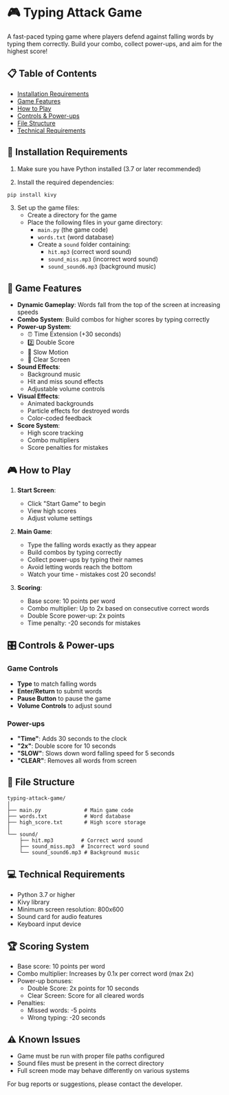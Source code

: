 # 🎮 Typing Attack Game

A fast-paced typing game where players defend against falling words by typing them correctly. Build your combo, collect power-ups, and aim for the highest score!

## 📋 Table of Contents
- [Installation Requirements](#-installation-requirements)
- [Game Features](#-game-features)
- [How to Play](#-how-to-play)
- [Controls & Power-ups](#-controls--power-ups)
- [File Structure](#-file-structure)
- [Technical Requirements](#-technical-requirements)

## 🚀 Installation Requirements

1. Make sure you have Python installed (3.7 or later recommended)

2. Install the required dependencies:
```bash
pip install kivy
```

3. Set up the game files:
   - Create a directory for the game
   - Place the following files in your game directory:
     - `main.py` (the game code)
     - `words.txt` (word database)
     - Create a `sound` folder containing:
       - `hit.mp3` (correct word sound)
       - `sound_miss.mp3` (incorrect word sound)
       - `sound_sound6.mp3` (background music)

## 🎯 Game Features

- **Dynamic Gameplay**: Words fall from the top of the screen at increasing speeds
- **Combo System**: Build combos for higher scores by typing correctly
- **Power-up System**:
  - ⏰ Time Extension (+30 seconds)
  - 2️⃣ Double Score
  - 🐌 Slow Motion
  - 💫 Clear Screen
- **Sound Effects**: 
  - Background music
  - Hit and miss sound effects
  - Adjustable volume controls
- **Visual Effects**:
  - Animated backgrounds
  - Particle effects for destroyed words
  - Color-coded feedback
- **Score System**:
  - High score tracking
  - Combo multipliers
  - Score penalties for mistakes

## 🎮 How to Play

1. **Start Screen**:
   - Click "Start Game" to begin
   - View high scores
   - Adjust volume settings

2. **Main Game**:
   - Type the falling words exactly as they appear
   - Build combos by typing correctly
   - Collect power-ups by typing their names
   - Avoid letting words reach the bottom
   - Watch your time - mistakes cost 20 seconds!

3. **Scoring**:
   - Base score: 10 points per word
   - Combo multiplier: Up to 2x based on consecutive correct words
   - Double Score power-up: 2x points
   - Time penalty: -20 seconds for mistakes

## 🎛 Controls & Power-ups

### Game Controls
- **Type** to match falling words
- **Enter/Return** to submit words
- **Pause Button** to pause the game
- **Volume Controls** to adjust sound

### Power-ups
- **"Time"**: Adds 30 seconds to the clock
- **"2x"**: Double score for 10 seconds
- **"SLOW"**: Slows down word falling speed for 5 seconds
- **"CLEAR"**: Removes all words from screen

## 📁 File Structure
```
typing-attack-game/
│
├── main.py              # Main game code
├── words.txt            # Word database
├── high_score.txt       # High score storage
│
└── sound/
    ├── hit.mp3         # Correct word sound
    ├── sound_miss.mp3  # Incorrect word sound
    └── sound_sound6.mp3 # Background music
```

## 💻 Technical Requirements

- Python 3.7 or higher
- Kivy library
- Minimum screen resolution: 800x600
- Sound card for audio features
- Keyboard input device

## 🏆 Scoring System

- Base score: 10 points per word
- Combo multiplier: Increases by 0.1x per correct word (max 2x)
- Power-up bonuses:
  - Double Score: 2x points for 10 seconds
  - Clear Screen: Score for all cleared words
- Penalties:
  - Missed words: -5 points
  - Wrong typing: -20 seconds

## ⚠️ Known Issues

- Game must be run with proper file paths configured
- Sound files must be present in the correct directory
- Full screen mode may behave differently on various systems

For bug reports or suggestions, please contact the developer.
